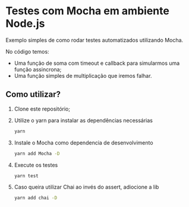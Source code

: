 # Testes com Mocha em ambiente Node.js

Exemplo simples de como rodar testes automatizados utilizando Mocha.

No código temos:

- Uma função de soma com timeout e callback para simularmos uma função assincrona;
- Uma função simples de multiplicação que iremos falhar.

## Como utilizar?

1. Clone este repositório;

2. Utilize o yarn para instalar as dependências necessárias

   ```bash
   yarn
   ```

3. Instale o Mocha como dependencia de desenvolvimento

   ```bash
   yarn add Mocha -D
   ```

4. Execute os testes

   ```bash
   yarn test
   ```
5. Caso queira utilizar Chai ao invés do assert, adiocione a lib

   ```bash
   yarn add chai -D
   ```
   